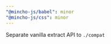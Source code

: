 ```yaml
---
"@mincho-js/babel": minor
"@mincho-js/css": minor
---
```


Separate vanilla extract API to `./compat`
